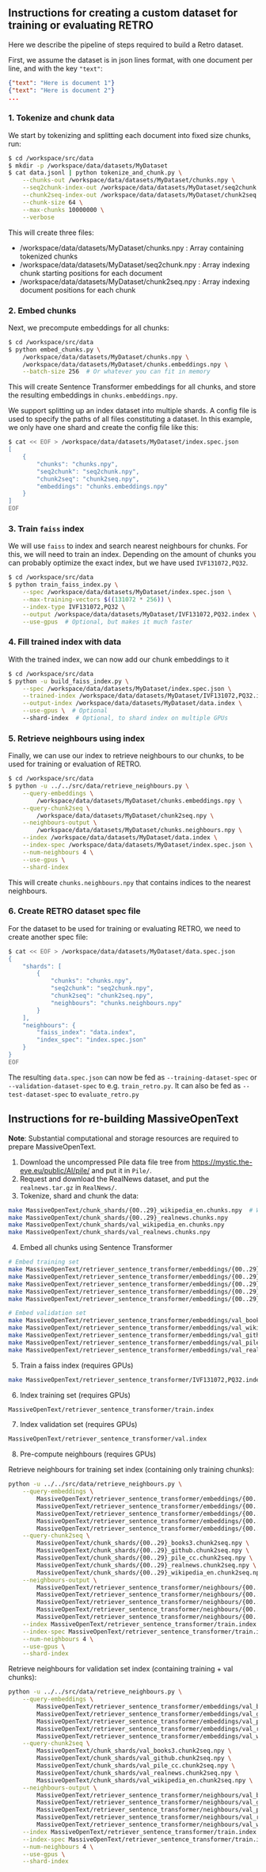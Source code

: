 ## Instructions for creating a custom dataset for training or evaluating RETRO

Here we describe the pipeline of steps required to build a Retro dataset.

First, we assume the dataset is in json lines format, with one document per line, and with the key `"text"`:

```json
{"text": "Here is document 1"}
{"text": "Here is document 2"}
...
```

### 1. Tokenize and chunk data
We start by tokenizing and splitting each document into fixed size chunks, run:

```bash
$ cd /workspace/src/data
$ mkdir -p /workspace/data/datasets/MyDataset
$ cat data.jsonl | python tokenize_and_chunk.py \
    --chunks-out /workspace/data/datasets/MyDataset/chunks.npy \
	--seq2chunk-index-out /workspace/data/datasets/MyDataset/seq2chunk.npy \
	--chunk2seq-index-out /workspace/data/datasets/MyDataset/chunk2seq.npy \
	--chunk-size 64 \
	--max-chunks 10000000 \
	--verbose
```

This will create three files:
 - /workspace/data/datasets/MyDataset/chunks.npy : Array containing tokenized chunks
 - /workspace/data/datasets/MyDataset/seq2chunk.npy : Array indexing chunk starting positions for each document
 - /workspace/data/datasets/MyDataset/chunk2seq.npy : Array indexing document positions for each chunk

### 2. Embed chunks

Next, we precompute embeddings for all chunks:

```bash
$ cd /workspace/src/data
$ python embed_chunks.py \
    /workspace/data/datasets/MyDataset/chunks.npy \
	/workspace/data/datasets/MyDataset/chunks.embeddings.npy \
	--batch-size 256  # Or whatever you can fit in memory
```

This will create Sentence Transformer embeddings for all chunks, and store the resulting embeddings in `chunks.embeddings.npy`.

We support splitting up an index dataset into multiple shards. A config file is used to specify the paths of all files constituting a dataset.
In this example, we only have one shard and create the config file like this:

```bash
$ cat << EOF > /workspace/data/datasets/MyDataset/index.spec.json
[
    {
        "chunks": "chunks.npy",
        "seq2chunk": "seq2chunk.npy",
        "chunk2seq": "chunk2seq.npy",
        "embeddings": "chunks.embeddings.npy"
    }
]
EOF
```

### 3. Train `faiss` index

We will use `faiss` to index and search nearest neighbours for chunks.
For this, we will need to train an index.
Depending on the amount of chunks you can probably optimize the exact index, but we have used `IVF131072,PQ32`.

```bash
$ cd /workspace/src/data
$ python train_faiss_index.py \
	--spec /workspace/data/datasets/MyDataset/index.spec.json \
	--max-training-vectors $((131072 * 256)) \
	--index-type IVF131072,PQ32 \
	--output /workspace/data/datasets/MyDataset/IVF131072,PQ32.index \
	--use-gpus  # Optional, but makes it much faster
```

### 4. Fill trained index with data

With the trained index, we can now add our chunk embeddings to it

```bash
$ cd /workspace/src/data
$ python -u build_faiss_index.py \
	--spec /workspace/data/datasets/MyDataset/index.spec.json \
	--trained-index /workspace/data/datasets/MyDataset/IVF131072,PQ32.index \
	--output-index /workspace/data/datasets/MyDataset/data.index \
	--use-gpus \  # Optional
	--shard-index  # Optional, to shard index on multiple GPUs
```

### 5. Retrieve neighbours using index

Finally, we can use our index to retrieve neighbours to our chunks, to be used for training or evaluation of RETRO.

```bash
$ cd /workspace/src/data
$ python -u ../../src/data/retrieve_neighbours.py \
	--query-embeddings \
		/workspace/data/datasets/MyDataset/chunks.embeddings.npy \
	--query-chunk2seq \
		/workspace/data/datasets/MyDataset/chunk2seq.npy \
	--neighbours-output \
		/workspace/data/datasets/MyDataset/chunks.neighbours.npy \
	--index /workspace/data/datasets/MyDataset/data.index \
	--index-spec /workspace/data/datasets/MyDataset/index.spec.json \
	--num-neighbours 4 \
	--use-gpus \
	--shard-index
```

This will create `chunks.neighbours.npy` that contains indices to the nearest neighbours.


### 6. Create RETRO dataset spec file

For the dataset to be used for training or evaluating RETRO, we need to create another spec file:

```bash
$ cat << EOF > /workspace/data/datasets/MyDataset/data.spec.json
{
	"shards": [
		{
			"chunks": "chunks.npy",
			"seq2chunk": "seq2chunk.npy",
			"chunk2seq": "chunk2seq.npy",
			"neighbours": "chunks.neighbours.npy"
		}
	],
	"neighbours": {
		"faiss_index": "data.index",
		"index_spec": "index.spec.json"
	}
}
EOF
```

The resulting `data.spec.json` can now be fed as `--training-dataset-spec` or `--validation-dataset-spec` to e.g. `train_retro.py`. It can also be fed as `--test-dataset-spec` to `evaluate_retro.py`



## Instructions for re-building MassiveOpenText

**Note**: Substantial computational and storage resources are required to prepare MassiveOpenText.

1. Download the uncompressed Pile data file tree from https://mystic.the-eye.eu/public/AI/pile/ and put it in `Pile/`.
2. Request and download the RealNews dataset, and put the `realnews.tar.gz` in `RealNews/`.
3. Tokenize, shard and chunk the data:

```bash
make MassiveOpenText/chunk_shards/{00..29}_wikipedia_en.chunks.npy  # Will also make the other categories (except realnews)
make MassiveOpenText/chunk_shards/{00..29}_realnews.chunks.npy
make MassiveOpenText/chunk_shards/val_wikipedia_en.chunks.npy
make MassiveOpenText/chunk_shards/val_realnews.chunks.npy
```

4. Embed all chunks using Sentence Transformer

```bash
# Embed training set
make MassiveOpenText/retriever_sentence_transformer/embeddings/{00..29}_books3.embeddings.npy
make MassiveOpenText/retriever_sentence_transformer/embeddings/{00..29}_wikipedia_en.embeddings.npy
make MassiveOpenText/retriever_sentence_transformer/embeddings/{00..29}_github.embeddings.npy
make MassiveOpenText/retriever_sentence_transformer/embeddings/{00..29}_pile_cc.embeddings.npy
make MassiveOpenText/retriever_sentence_transformer/embeddings/{00..29}_realnews.embeddings.npy

# Embed validation set
make MassiveOpenText/retriever_sentence_transformer/embeddings/val_books3.embeddings.npy
make MassiveOpenText/retriever_sentence_transformer/embeddings/val_wikipedia_en.embeddings.npy
make MassiveOpenText/retriever_sentence_transformer/embeddings/val_github.embeddings.npy
make MassiveOpenText/retriever_sentence_transformer/embeddings/val_pile_cc.embeddings.npy
make MassiveOpenText/retriever_sentence_transformer/embeddings/val_realnews.embeddings.npy
```

5. Train a faiss index (requires GPUs)

```bash
make MassiveOpenText/retriever_sentence_transformer/IVF131072,PQ32.index
```

6. Index training set (requires GPUs)

```bash
MassiveOpenText/retriever_sentence_transformer/train.index
```

7. Index validation set (requires GPUs)

```bash
MassiveOpenText/retriever_sentence_transformer/val.index
```

8. Pre-compute neighbours (requires GPUs)

Retrieve neighbours for training set index (containing only training chunks):

```bash
python -u ../../src/data/retrieve_neighbours.py \
	--query-embeddings \
		MassiveOpenText/retriever_sentence_transformer/embeddings/{00..29}_books3.embeddings.npy \
		MassiveOpenText/retriever_sentence_transformer/embeddings/{00..29}_github.embeddings.npy \
		MassiveOpenText/retriever_sentence_transformer/embeddings/{00..29}_pile_cc.embeddings.npy \
		MassiveOpenText/retriever_sentence_transformer/embeddings/{00..29}_realnews.embeddings.npy \
		MassiveOpenText/retriever_sentence_transformer/embeddings/{00..29}_wikipedia_en.embeddings.npy \
	--query-chunk2seq \
		MassiveOpenText/chunk_shards/{00..29}_books3.chunk2seq.npy \
		MassiveOpenText/chunk_shards/{00..29}_github.chunk2seq.npy \
		MassiveOpenText/chunk_shards/{00..29}_pile_cc.chunk2seq.npy \
		MassiveOpenText/chunk_shards/{00..29}_realnews.chunk2seq.npy \
		MassiveOpenText/chunk_shards/{00..29}_wikipedia_en.chunk2seq.npy \
	--neighbours-output \
		MassiveOpenText/retriever_sentence_transformer/neighbours/{00..29}_books3.neighbours.npy \
		MassiveOpenText/retriever_sentence_transformer/neighbours/{00..29}_github.neighbours.npy \
		MassiveOpenText/retriever_sentence_transformer/neighbours/{00..29}_pile_cc.neighbours.npy \
		MassiveOpenText/retriever_sentence_transformer/neighbours/{00..29}_realnews.neighbours.npy \
		MassiveOpenText/retriever_sentence_transformer/neighbours/{00..29}_wikipedia_en.neighbours.npy \
	--index MassiveOpenText/retriever_sentence_transformer/train.index \
	--index-spec MassiveOpenText/retriever_sentence_transformer/train.index.spec.json \
	--num-neighbours 4 \
	--use-gpus \
	--shard-index
```

Retrieve neighbours for validation set index (containing training + val chunks):

```bash
python -u ../../src/data/retrieve_neighbours.py \
	--query-embeddings \
		MassiveOpenText/retriever_sentence_transformer/embeddings/val_books3.embeddings.npy \
		MassiveOpenText/retriever_sentence_transformer/embeddings/val_github.embeddings.npy \
		MassiveOpenText/retriever_sentence_transformer/embeddings/val_pile_cc.embeddings.npy \
		MassiveOpenText/retriever_sentence_transformer/embeddings/val_realnews.embeddings.npy \
		MassiveOpenText/retriever_sentence_transformer/embeddings/val_wikipedia_en.embeddings.npy \
	--query-chunk2seq \
		MassiveOpenText/chunk_shards/val_books3.chunk2seq.npy \
		MassiveOpenText/chunk_shards/val_github.chunk2seq.npy \
		MassiveOpenText/chunk_shards/val_pile_cc.chunk2seq.npy \
		MassiveOpenText/chunk_shards/val_realnews.chunk2seq.npy \
		MassiveOpenText/chunk_shards/val_wikipedia_en.chunk2seq.npy \
	--neighbours-output \
		MassiveOpenText/retriever_sentence_transformer/neighbours/val_books3.neighbours.npy \
		MassiveOpenText/retriever_sentence_transformer/neighbours/val_github.neighbours.npy \
		MassiveOpenText/retriever_sentence_transformer/neighbours/val_pile_cc.neighbours.npy \
		MassiveOpenText/retriever_sentence_transformer/neighbours/val_realnews.neighbours.npy \
		MassiveOpenText/retriever_sentence_transformer/neighbours/val_wikipedia_en.neighbours.npy \
	--index MassiveOpenText/retriever_sentence_transformer/train.index \
	--index-spec MassiveOpenText/retriever_sentence_transformer/train.index.spec.json \
	--num-neighbours 4 \
	--use-gpus \
	--shard-index
```
